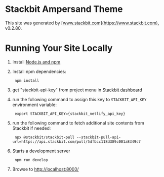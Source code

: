 # Stackbit Ampersand Theme

This site was generated by [www.stackbit.com](https://www.stackbit.com), v0.2.80.

# Running Your Site Locally

1. Install [Node.js and npm](https://nodejs.org/en/)

1. Install npm dependencies:

        npm install

1. get "stackbit-api-key" from project menu in [Stackbit dashboard](https://app.stackbit.com/dashboard)

1. run the following command to assign this key to `STACKBIT_API_KEY` environment variable:

        export STACKBIT_API_KEY={stackbit_netlify_api_key}

1. run the following command to fetch additional site contents from Stackbit if needed:

        npx @stackbit/stackbit-pull --stackbit-pull-api-url=https://api.stackbit.com/pull/5dfbcc118d389c001a8349c7

1. Starts a development server

        npm run develop

1. Browse to [http://localhost:8000/](http://localhost:8000/)
